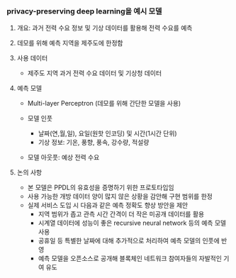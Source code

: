 ### privacy-preserving deep learning을 예시 모델 

1. 개요: 과거 전력 수요 정보 및 기상 데이터를 활용해 전력 수요를 예측

2. 데모를 위해 예측 지역을 제주도에 한정함

3. 사용 데이터
    - 제주도 지역 과거 전력 수요 데이터 및 기상청 데이터

4. 예측 모델
    - Multi-layer Perceptron (데모를 위해 간단한 모델을 사용)

    - 모델 인풋
      - 날짜(연,월,일), 요일(원핫 인코딩) 및 시간(1시간 단위)
      - 기상 정보: 기온, 풍향, 풍속, 강수량, 적설량

    - 모델 아웃풋: 예상 전력 수요

5. 논의 사항
    - 본 모델은 PPDL의 유효성을 증명하기 위한 프로토타입임
    - 사용 가능한 개방 데이터 양이 많지 않은 상황을 감안해 구현 범위를 한정
    - 실제 서비스 도입 시 다음과 같은 예측 정확도 향상 방안을 제안
      - 지역 범위가 좁고 관측 시간 간격이 더 작은 미공개 데이터를 활용
      - 시계열 데이터에 성능이 좋은 recursive neural network 등의 예측 모델 사용
      - 공휴일 등 특별한 날짜에 대해 추가적으로 처리하여 예측 모델의 인풋에 반영
      - 예측 모델을 오픈소스로 공개해 블록체인 네트워크 참여자들의 자발적인 기여 유도

